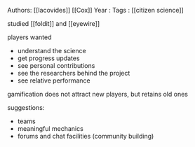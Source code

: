 Authors: [[Iacovides]] [[Cox]]
Year   :
Tags   : [[citizen science]]

studied [[foldit]] and [[eyewire]]

players wanted

 - understand the science
 - get progress updates
 - see personal contributions
 - see the researchers behind the project
 - see relative performance

gamification does not attract new players, but retains old ones

suggestions: 

 - teams
 - meaningful mechanics
 - forums and chat facilities (community building)
